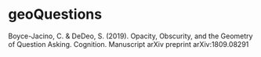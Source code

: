 # geoQuestions
Boyce-Jacino, C. & DeDeo, S. (2019). Opacity, Obscurity, and the Geometry of Question Asking. Cognition. Manuscript arXiv preprint arXiv:1809.08291  
